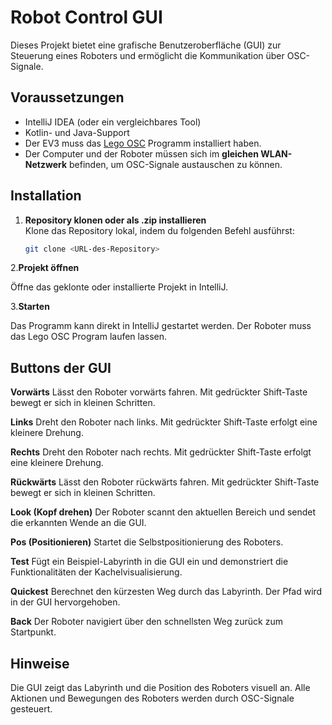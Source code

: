 # Robot Control GUI

Dieses Projekt bietet eine grafische Benutzeroberfläche (GUI) zur Steuerung eines Roboters und ermöglicht die Kommunikation über OSC-Signale.

## Voraussetzungen

- IntelliJ IDEA (oder ein vergleichbares Tool)
- Kotlin- und Java-Support
- Der EV3 muss das [Lego OSC](https://github.com/WerthersEchte/legoOSC) Programm installiert haben.
- Der Computer und der Roboter müssen sich im **gleichen WLAN-Netzwerk** befinden, um OSC-Signale austauschen zu können.

## Installation

1. **Repository klonen oder als .zip installieren**  
   Klone das Repository lokal, indem du folgenden Befehl ausführst:  
   ```bash
   git clone <URL-des-Repository>
   
2.**Projekt öffnen**

Öffne das geklonte oder installierte Projekt in IntelliJ.

3.**Starten**

Das Programm kann direkt in IntelliJ gestartet werden.
Der Roboter muss das Lego OSC Program laufen lassen.

## Buttons der GUI


**Vorwärts**
Lässt den Roboter vorwärts fahren. Mit gedrückter Shift-Taste bewegt er sich in kleinen Schritten.

**Links**
Dreht den Roboter nach links. Mit gedrückter Shift-Taste erfolgt eine kleinere Drehung.

**Rechts**
Dreht den Roboter nach rechts. Mit gedrückter Shift-Taste erfolgt eine kleinere Drehung.

**Rückwärts**
Lässt den Roboter rückwärts fahren. Mit gedrückter Shift-Taste bewegt er sich in kleinen Schritten.

**Look (Kopf drehen)**
Der Roboter scannt den aktuellen Bereich und sendet die erkannten Wende an die GUI.

**Pos (Positionieren)**
Startet die Selbstpositionierung des Roboters.

**Test**
Fügt ein Beispiel-Labyrinth in die GUI ein und demonstriert die Funktionalitäten der Kachelvisualisierung.

**Quickest**
Berechnet den kürzesten Weg durch das Labyrinth. Der Pfad wird in der GUI hervorgehoben.

**Back**
Der Roboter navigiert über den schnellsten Weg zurück zum Startpunkt.

## Hinweise
Die GUI zeigt das Labyrinth und die Position des Roboters visuell an.
Alle Aktionen und Bewegungen des Roboters werden durch OSC-Signale gesteuert.
